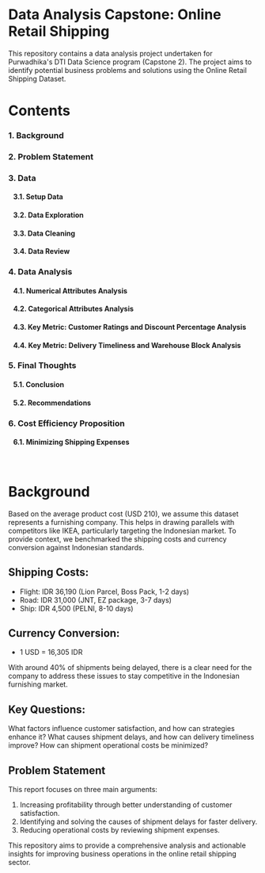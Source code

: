 # Data Analysis Capstone: Online Retail Shipping
This repository contains a data analysis project undertaken for Purwadhika's DTI Data Science program (Capstone 2). The project aims to identify potential business problems and solutions using the Online Retail Shipping Dataset.


# Contents
### 1. Background
### 2. Problem Statement
### 3. Data
  #### &nbsp;&nbsp; 3.1. Setup Data
  #### &nbsp;&nbsp; 3.2. Data Exploration
  #### &nbsp;&nbsp; 3.3. Data Cleaning
  #### &nbsp;&nbsp; 3.4. Data Review
### 4. Data Analysis
  #### &nbsp;&nbsp; 4.1. Numerical Attributes Analysis
  #### &nbsp;&nbsp; 4.2. Categorical Attributes Analysis
  #### &nbsp;&nbsp; 4.3. Key Metric: Customer Ratings and Discount Percentage Analysis
  #### &nbsp;&nbsp; 4.4. Key Metric: Delivery Timeliness and Warehouse Block Analysis
### 5. Final Thoughts
  #### &nbsp;&nbsp; 5.1. Conclusion
  #### &nbsp;&nbsp; 5.2. Recommendations
### 6. Cost Efficiency Proposition
  #### &nbsp;&nbsp; 6.1. Minimizing Shipping Expenses


<br>

# Background
Based on the average product cost (USD 210), we assume this dataset represents a furnishing company. This helps in drawing parallels with competitors like IKEA, particularly targeting the Indonesian market. To provide context, we benchmarked the shipping costs and currency conversion against Indonesian standards.

## Shipping Costs:

- Flight: IDR 36,190 (Lion Parcel, Boss Pack, 1-2 days)
- Road: IDR 31,000 (JNT, EZ package, 3-7 days)
- Ship: IDR 4,500 (PELNI, 8-10 days)

## Currency Conversion:

- 1 USD = 16,305 IDR

With around 40% of shipments being delayed, there is a clear need for the company to address these issues to stay competitive in the Indonesian furnishing market.

## Key Questions:
What factors influence customer satisfaction, and how can strategies enhance it?
What causes shipment delays, and how can delivery timeliness improve?
How can shipment operational costs be minimized?

## Problem Statement
This report focuses on three main arguments:

1. Increasing profitability through better understanding of customer satisfaction.
2. Identifying and solving the causes of shipment delays for faster delivery.
3. Reducing operational costs by reviewing shipment expenses.

This repository aims to provide a comprehensive analysis and actionable insights for improving business operations in the online retail shipping sector.